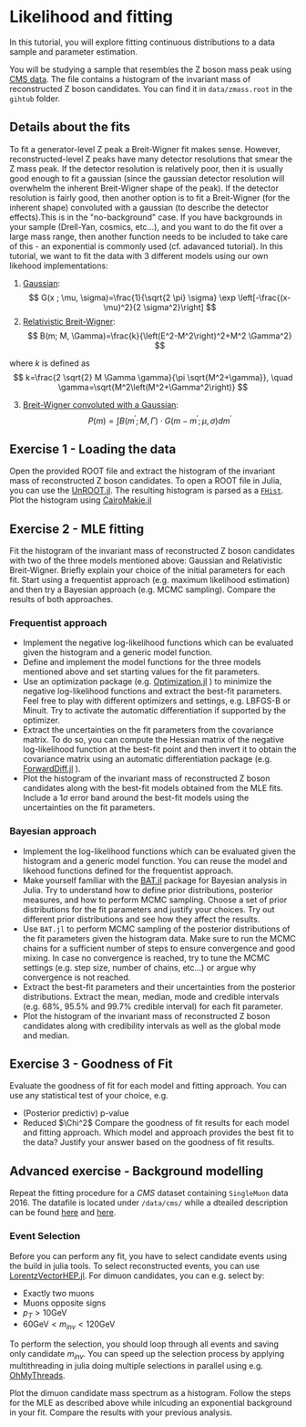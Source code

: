 # Likelihood and fitting

In this tutorial, you will explore fitting continuous distributions to a data sample and parameter estimation.

You will be studying a sample that resembles the Z boson mass peak using [CMS data](https://twiki.cern.ch/twiki/bin/view/CMSPublic/WorkBookHowToFit). The file contains a histogram of the invariant mass of reconstructed Z boson candidates. You can find it in `data/zmass.root` in the `gihtub` folder. 

## Details about the fits
To fit a generator-level Z peak a Breit-Wigner fit makes sense. However, reconstructed-level Z peaks have many detector resolutions that smear the Z mass peak. If the detector resolution is relatively poor, then it is usually good enough to fit a gaussian (since the gaussian detector resolution will overwhelm the inherent Breit-Wigner shape of the peak). If the detector resolution is fairly good, then another option is to fit a Breit-Wigner (for the inherent shape) convoluted with a gaussian (to describe the detector effects).This is in the "no-background" case. If you have backgrounds in your sample (Drell-Yan, cosmics, etc...), and you want to do the fit over a large mass range, then another function needs to be included to take care of this - an exponential is commonly used (cf. adavanced tutorial).
In this tutorial, we want to fit the data with 3 different models using our own likehood implementations:
1. [Gaussian](https://en.wikipedia.org/wiki/Normal_distribution):
$$
    G(x ; \mu, \sigma)=\frac{1}{\sqrt{2 \pi} \sigma} \exp \left[-\frac{(x-\mu)^2}{2 \sigma^2}\right]
$$
2. [Relativistic Breit-Wigner](https://en.wikipedia.org/wiki/Relativistic_Breit%E2%80%93Wigner_distribution):
$$
    B(m; M, \Gamma)=\frac{k}{\left(E^2-M^2\right)^2+M^2 \Gamma^2}
$$

where $k$ is defined as
$$
    k=\frac{2 \sqrt{2} M \Gamma \gamma}{\pi \sqrt{M^2+\gamma}}, \quad \gamma=\sqrt{M^2\left(M^2+\Gamma^2\right)}
$$

3. [Breit-Wigner convoluted with a Gaussian](https://en.wikipedia.org/wiki/Voigt_profile):
$$
P(m)=\int B\left(m^{\prime} ; M, \Gamma\right) \cdot G\left(m-m^{\prime} ; \mu, \sigma\right) d m^{\prime}
$$

## Exercise 1 - Loading the data

Open the provided ROOT file and extract the histogram of the invariant mass of reconstructed Z boson candidates. To open a ROOT file in Julia, you can use the [UnROOT.jl](https://github.com/JuliaHEP/UnROOT.jl).
The resulting histogram is parsed as a [`FHist`](https://github.com/Moelf/FHist.jl). Plot the histogram using [CairoMakie.jl](https://github.com/MakieOrg/Makie.jl)


## Exercise 2 - MLE fitting

Fit the histogram of the invariant mass of reconstructed Z boson candidates with two of the three models mentioned above: Gaussian and Relativistic Breit-Wigner. Briefly explain your choice of the initial parameters for each fit. Start using a frequentist approach (e.g. maximum likelihood estimation) and then try a Bayesian approach (e.g. MCMC sampling). Compare the results of both approaches.

### Frequentist approach
- Implement the negative log-likelihood functions which can be evaluated given the histogram and a generic model function. 
- Define and implement the model functions for the three models mentioned above and set starting values for the fit parameters.
- Use an optimization package (e.g. [Optimization.jl](https://docs.sciml.ai/Optimization/stable/optimization_packages/optimization/) ) to minimize the negative log-likelihood functions and extract the best-fit parameters. Feel free to play with different optimizers and settings, e.g. LBFGS-B or Minuit. Try to activate the automatic differentiation if supported by the optimizer. 
- Extract the uncertainties on the fit parameters from the covariance matrix. To do so, you can compute the Hessian matrix of the negative log-likelihood function at the best-fit point and then invert it to obtain the covariance matrix using an automatic differentiation package (e.g. [ForwardDiff.jl](https://github.com/JuliaDiff/ForwardDiff.jl) ). 
- Plot the histogram of the invariant mass of reconstructed Z boson candidates along with the best-fit models obtained from the MLE fits. Include a $1 \sigma$ error band around the best-fit models using the uncertainties on the fit parameters.

### Bayesian approach
- Implement the log-likelihood functions which can be evaluated given the histogram and a generic model function. You can reuse the model and likehood functions defined for the frequentist approach.
- Make yourself familiar with the [BAT.jl](https://bat.github.io/BAT.jl/stable/) package for Bayesian analysis in Julia. Try to understand how to define prior distributions, posterior measures, and how to perform MCMC sampling. Choose a set of prior distributions for the fit parameters and justify your choices. Try out different prior distributions and see how they affect the results.
- Use `BAT.jl` to perform MCMC sampling of the posterior distributions of the fit parameters given the histogram data. Make sure to run the MCMC chains for a sufficient number of steps to ensure convergence and good mixing. In case no convergence is reached, try to tune the MCMC settings (e.g. step size, number of chains, etc...) or argue why convergence is not reached.
- Extract the best-fit parameters and their uncertainties from the posterior distributions. Extract the mean, median, mode and credible intervals (e.g. 68%, 95.5% and 99.7% credible interval) for each fit parameter. 
- Plot the histogram of the invariant mass of reconstructed Z boson candidates along with credibility intervals as well as the global mode and median. 

## Exercise 3 - Goodness of Fit

Evaluate the goodness of fit for each model and fitting approach. You can use any statistical test of your choice, e.g. 
- (Posterior predictiv) p-value
- Reduced $\Chi^2$
Compare the goodness of fit results for each model and fitting approach. Which model and approach provides the best fit to the data? Justify your answer based on the goodness of fit results.


## Advanced exercise - Background modelling
Repeat the fitting procedure for a *CMS* dataset containing `SingleMuon` data 2016. The datafile is located under `/data/cms/` while a dteailed description can be found [here](https://cms-nanoaod-integration.web.cern.ch/autoDoc/NanoAODv9/2016ULpostVFP/doc_SingleMuon_Run2016H-UL2016_MiniAODv2_NanoAODv9-v1.html) and [here](https://opendata.cern.ch/record/30563).
### Event Selection
Before you can perform any fit, you have to select candidate events using the build in julia tools. To select reconstructed events, you can use [LorentzVectorHEP.jl](https://github.com/JuliaHEP/LorentzVectorHEP.jl). 
For dimuon candidates, you can e.g. select by:
- Exactly two muons
- Muons opposite signs
- $p_T > 10\mathrm{GeV}$
- $60\mathrm{GeV} < m_{inv} < 120\mathrm{GeV}$

To perform the selection, you should loop through all events and saving only candidate $m_{inv}$. You can speed up the selection process by applying multithreading in julia doing multiple selections in parallel using e.g. [OhMyThreads](https://juliafolds2.github.io/OhMyThreads.jl/stable/). 

Plot the dimuon candidate mass spectrum as a histogram. Follow the steps for the MLE as described above while inlcuding an exponential background in your fit. Compare the results with your previous analysis. 
